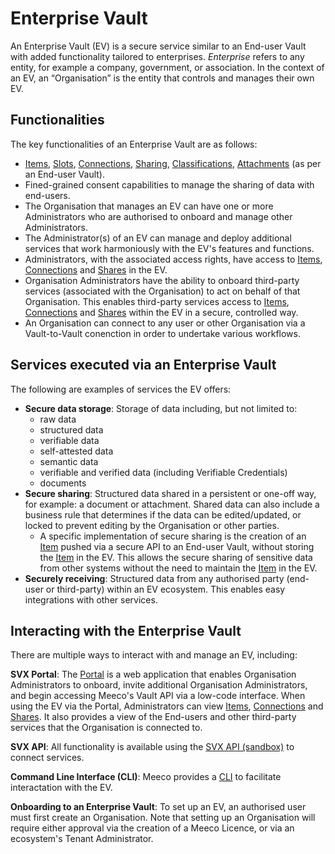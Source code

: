 # Enterprise Vault

An Enterprise Vault (EV) is a secure service similar to an End-user Vault with added functionality tailored to enterprises. _Enterprise_ refers to any entity, for example a company, government, or association. In the context of an EV, an “Organisation” is the entity that controls and manages their own EV.

## Functionalities

The key functionalities of an Enterprise Vault are as follows:
- [Items](/guides/api-guides/vault/items-and-slots.md), [Slots](/guides/api-guides/vault/items-and-slots.md), [Connections](/guides/api-guides/vault/connections-and-sharing.md), [Sharing](/guides/api-guides/vault/connections-and-sharing.md), [Classifications](/guides/api-guides/vault/classification-hierarchies.md), [Attachments](/guides/api-guides/vault/attachments.md) (as per an End-user Vault).
- Fined-grained consent capabilities to manage the sharing of data with end-users.
- The Organisation that manages an EV can have one or more Administrators who are authorised to onboard and manage other Administrators.
- The Administrator(s) of an EV can manage and deploy additional services that work harmoniously with the EV's features and functions.
- Administrators, with the associated access rights, have access to [Items](/guides/api-guides/vault/items-and-slots.md), [Connections](/guides/api-guides/vault/connections-and-sharing.md) and [Shares](/guides/api-guides/vault/connections-and-sharing.md) in the EV.
- Organisation Administrators have the ability to onboard third-party services (associated with the Organisation) to act on behalf of that Organisation. This enables third-party services access to [Items](/guides/api-guides/vault/items-and-slots.md), [Connections](/guides/api-guides/vault/connections-and-sharing.md) and [Shares](/guides/api-guides/vault/connections-and-sharing.md) within the EV in a secure, controlled way.
- An Organisation can connect to any user or other Organisation via a Vault-to-Vault conenction in order to undertake various workflows.

## Services executed via an Enterprise Vault

The following are examples of services the EV offers:
- **Secure data storage**: Storage of data including, but not limited to:
  - raw data
  - structured data
  - verifiable data
  - self-attested data
  - semantic data
  - verifiable and verified data (including Verifiable Credentials)
  - documents
- **Secure sharing**: Structured data shared in a persistent or one-off way, for example: a document or attachment. Shared data can also include a business rule that determines if the data can be edited/updated, or locked to prevent editing by the Organisation or other parties.
  - A specific implementation of secure sharing is the creation of an [Item](/guides/api-guides/vault/items-and-slots.md) pushed via a secure API to an End-user Vault, without storing the [Item](/guides/api-guides/vault/items-and-slots.md) in the EV. This allows the secure sharing of sensitive data from other systems without the need to maintain the [Item](/guides/api-guides/vault/items-and-slots.md) in the EV.
- **Securely receiving**: Structured data from any authorised party (end-user or third-party) within an EV ecosystem. This enables easy integrations with other services.

## Interacting with the Enterprise Vault

There are multiple ways to interact with and manage an EV, including:

**SVX Portal**: The [Portal](/platform/portal.md) is a web application that enables Organisation Administrators to onboard, invite additional Organisation Administrators, and begin accessing Meeco's Vault API via a low-code interface. When using the EV via the Portal, Administrators can view [Items](/guides/api-guides/vault/items-and-slots.md), [Connections](/guides/api-guides/vault/connections-and-sharing.md) and [Shares](/guides/api-guides/vault/connections-and-sharing.md). It also provides a view of the End-users and other third-party services that the Organisation is connected to.

**SVX API**: All functionality is available using the [SVX API (sandbox)](https://api-reference-sandbox.svx.exchange) to connect services.

**Command Line Interface (CLI)**: Meeco provides a [CLI](/tools/meeco-cli.md) to facilitate interactation with the EV.

**Onboarding to an Enterprise Vault**: To set up an EV, an authorised user must first create an Organisation. Note that setting up an Organisation will require either approval via the creation of a Meeco Licence, or via an ecosystem's Tenant Administrator.
